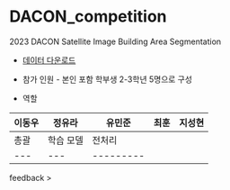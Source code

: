 # DACON_competition
2023 DACON Satellite Image Building Area Segmentation


- [데이터 다운로드](https://dacon.io/competitions/official/236092/overview/description)


- 참가 인원 - 본인 포함 학부생 2-3학년 5명으로 구성

- 역할


|이동우|정유라|유민준|최훈|지성현|
|---|---|---|---|---|
|총괄|학습 모델|전처리|
|---|---|---------|





feedback >
